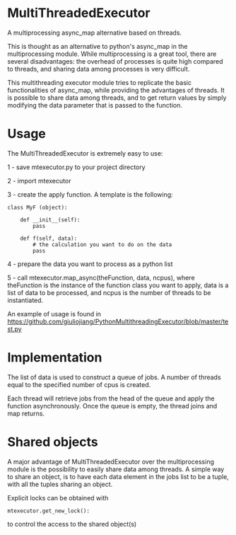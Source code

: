 # MultiThreadedExecutor

A multiprocessing async_map alternative based on threads.

This is thought as an alternative to python's async_map in the multiprocessing module. While multiprocessing is a great tool, there are several disadvantages: the overhead of processes is quite high compared to threads, and sharing data among processes is very difficult.

This multithreading executor module tries to replicate the basic functionalities of async_map, while providing the advantages of threads. It is possible to share data among threads, and to get return values by simply modifying the data parameter that is passed to the function.

# Usage

The MultiThreadedExecutor is extremely easy to use:

1 - save mtexecutor.py to your project directory

2 - import mtexecutor

3 - create the apply function. A template is the following:
```
class MyF (object):
    
    def __init__(self):
        pass
    
    def f(self, data):
        # the calculation you want to do on the data
        pass
```

4 - prepare the data you want to process as a python list

5 - call mtexecutor.map_async(theFunction, data, ncpus), where theFunction is the instance of the function class you want to apply, data is a list of data to be processed, and ncpus is the number of threads to be instantiated.

An example of usage is found in https://github.com/giuliojiang/PythonMultithreadingExecutor/blob/master/test.py

# Implementation

The list of data is used to construct a queue of jobs. A number of threads equal to the specified number of cpus is created.

Each thread will retrieve jobs from the head of the queue and apply the function asynchronously. Once the queue is empty, the thread joins and map returns.

# Shared objects

A major advantage of MultiThreadedExecutor over the multiprocessing module is the possibility to easily share data among threads. A simple way to share an object, is to have each data element in the jobs list to be a tuple, with all the tuples sharing an object.

Explicit locks can be obtained with
```
mtexecutor.get_new_lock():
```
to control the access to the shared object(s)
